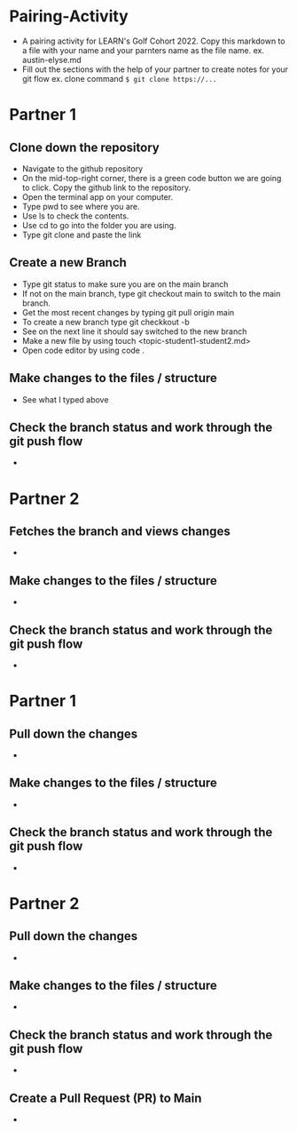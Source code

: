 # Pairing-Activity
- A pairing activity for LEARN's Golf Cohort 2022. Copy this markdown to a file with your name and your parnters name as the file name. 
    ex. austin-elyse.md
- Fill out the sections with the help of your partner to create notes for your git flow
    ex. clone command `$ git clone https://...`


# Partner 1
## Clone down the repository 
  - Navigate to the github repository
  - On the mid-top-right corner, there is a green code button we are going to click. Copy the github link to the repository.
  - Open the terminal app on your computer.
  - Type pwd to see where you are.
  - Use ls to check the contents.
  - Use cd to go into the folder you are using.
  - Type git clone and paste the link

## Create a new Branch 
  - Type git status to make sure you are on the main branch
  - If not on the main branch, type git checkout main to switch to the main branch.
  - Get the most recent changes by typing git pull origin main
  - To create a new branch type git checkkout -b <topic-initial1-initial2>
  - See on the next line it should say switched to the new branch
  - Make a new file by using touch <topic-student1-student2.md>
  - Open code editor by using code .

## Make changes to the files / structure
  - See what I typed above
  
## Check the branch status and work through the git push flow
  - 

# Partner 2
## Fetches the branch and views changes
 - 

##  Make changes to the files / structure
 - 

## Check the branch status and work through the git push flow
 - 

# Partner 1
## Pull down the changes 
 - 

## Make changes to the files / structure
 - 

## Check the branch status and work through the git push flow
 - 

# Partner 2
## Pull down the changes 
 - 

##  Make changes to the files / structure
 - 

## Check the branch status and work through the git push flow
 -

## Create a Pull Request (PR) to Main
 - 
